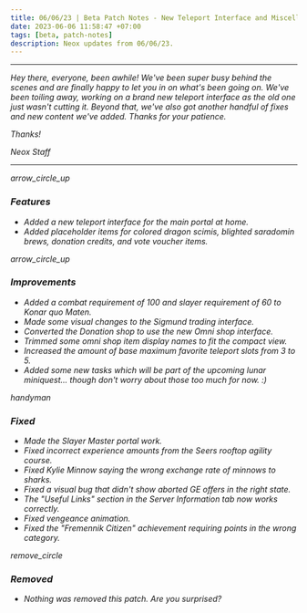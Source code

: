 ```yaml
---
title: 06/06/23 | Beta Patch Notes - New Teleport Interface and Miscellaneous Fixes
date: 2023-06-06 11:58:47 +07:00
tags: [beta, patch-notes]
description: Neox updates from 06/06/23.
---
```


***
<em>Hey there, everyone, been awhile! We've been super busy behind the scenes and are finally happy to let you in on what's been going on. We've been toiling away, working on a brand new teleport interface as the old one just wasn't cutting it. Beyond that, we've also got another handful of fixes and new content we've added. Thanks for your patience.

<em>Thanks!

<em>Neox Staff<br>

***

<div class="spacer-large"></div>
<div class="changes-body">
    <div class="changes-body changes-row features">
        <div class="changes-row-header">
            <span class="icon">
                <span class="material-symbols-outlined">arrow_circle_up</span>
            </span>
            <h3>Features</h3>
        </div>
    </div>
</div>
<div class="spacer-small"></div>

- Added a new teleport interface for the main portal at home.
- Added placeholder items for colored dragon scimis, blighted saradomin brews, donation credits, and vote voucher items.

<div class="spacer-medium"></div>
<div class="changes-body">
    <div class="changes-body changes-row improvements">
        <div class="changes-row-header">
            <span class="icon">
                <span class="material-symbols-outlined">arrow_circle_up</span>
            </span>
            <h3>Improvements</h3>
        </div>
    </div>
</div>
<div class="spacer-small"></div>

- Added a combat requirement of 100 and slayer requirement of 60 to Konar quo Maten.
- Made some visual changes to the Sigmund trading interface.
- Converted the Donation shop to use the new Omni shop interface.
- Trimmed some omni shop item display names to fit the compact view.
- Increased the amount of base maximum favorite teleport slots from 3 to 5.
- Added some new tasks which will be part of the upcoming lunar miniquest... though don't worry about those too much for now. :)

<div class="spacer-medium"></div>
<div class="changes-body">
    <div class="changes-body changes-row fixed">
        <div class="changes-row-header">
            <span class="icon">
                <span class="material-symbols-outlined">handyman</span>
            </span>
            <h3>Fixed</h3>
        </div>
    </div>
</div>
<div class="spacer-small"></div>

- Made the Slayer Master portal work.
- Fixed incorrect experience amounts from the Seers rooftop agility course.
- Fixed Kylie Minnow saying the wrong exchange rate of minnows to sharks.
- Fixed a visual bug that didn't show aborted GE offers in the right state.
- The "Useful Links" section in the Server Information tab now works correctly.
- Fixed vengeance animation.
- Fixed the "Fremennik Citizen" achievement requiring points in the wrong category.

<div class="spacer-medium"></div>
<div class="changes-body">
    <div class="changes-body changes-row removed">
        <div class="changes-row-header">
            <span class="icon">
                <span class="material-symbols-outlined">remove_circle</span>
            </span>
            <h3>Removed</h3>
        </div>
    </div>
</div>
<div class="spacer-small"></div>

- Nothing was removed this patch. Are you surprised?

<div class="spacer-medium"></div>
<br><br>

